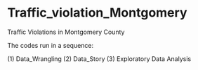# Traffic_violation_Montgomery
Traffic Violations in Montgomery County

The codes run in a sequence:

(1) Data_Wrangling
(2) Data_Story
(3) Exploratory Data Analysis
